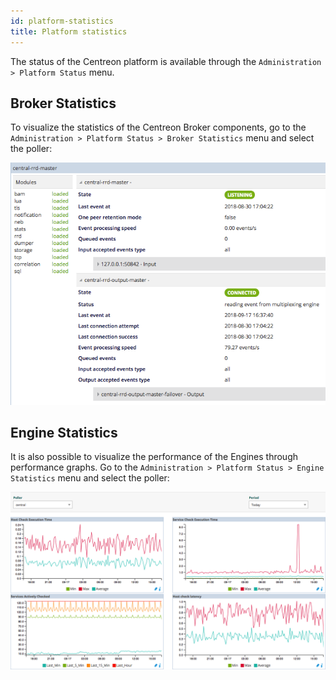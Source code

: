 ```yaml
---
id: platform-statistics
title: Platform statistics
---
```


The status of the Centreon platform is available through the `Administration >
Platform Status` menu.

## Broker Statistics

To visualize the statistics of the Centreon Broker components, go to the
`Administration > Platform Status > Broker Statistics` menu and select the
poller:

![image](../assets/administration/statistics-broker.png)

## Engine Statistics

It is also possible to visualize the performance of the Engines through
performance graphs. Go to the `Administration > Platform Status > Engine
Statistics` menu and select the poller:

![image](../assets/administration/statistics-engine.png)
